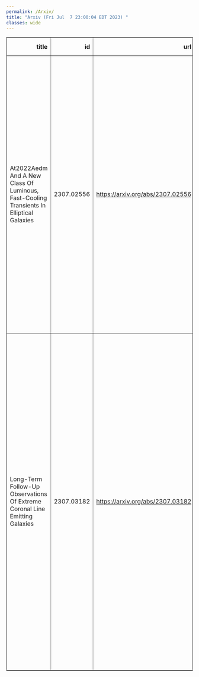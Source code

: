 ```yaml
---
permalink: /Arxiv/
title: "Arxiv (Fri Jul  7 23:00:04 EDT 2023) "
classes: wide
---
```

<table border="1" class="dataframe">
  <thead>
    <tr style="text-align: right;">
      <th>title</th>
      <th>id</th>
      <th>url</th>
      <th>authors</th>
      <th>Local Authors</th>
    </tr>
  </thead>
  <tbody>
    <tr>
      <td>At2022Aedm And A New Class Of Luminous, Fast-Cooling Transients In   Elliptical Galaxies</td>
      <td>2307.02556</td>
      <td><a href="https://arxiv.org/abs/2307.02556" target="_blank">https://arxiv.org/abs/2307.02556</a></td>
      <td>M. Nicholl, S. Srivastav, M. D. Fulton, S. Gomez, M. E. Huber, S. R. Oates, P. Ramsden, L. Rhodes, S. J. Smartt, K. W. Smith, A. Aamer, J. P. Anderson, F. E. Bauer, E. Berger, T. De Boer, K. C. Chambers, P. Charalampopoulos, T. -W. Chen, R. P. Fender, M. Fraser, H. Gao, D. A. Green, L. Galbany, B. P. Gompertz, M. Gromadzki, C. P. Gutiérrez, D. A. Howell, C. Inserra, P. G. Jonker, M. Kopsacheili, T. B. Lowe, E. A. Magnier, S. L. Mcgee, T. Moore, T. E. Müller-Bravo, T. Pessi, M. Pursiainen, A. Rest, E. J. Ridley, B. J. Shappee, X. Sheng, G. P. Smith, M. A. Tucker, J. Vinkó, R. J. Wainscoat, P. Wiseman, D. R. Young</td>
      <td>Michael Tucker</td>
    </tr>
    <tr>
      <td>Long-Term Follow-Up Observations Of Extreme Coronal Line Emitting   Galaxies</td>
      <td>2307.03182</td>
      <td><a href="https://arxiv.org/abs/2307.03182" target="_blank">https://arxiv.org/abs/2307.03182</a></td>
      <td>Peter Clark, Or Graur, Joseph Callow, Jessica Aguilar, Steven Ahlen, Joseph P. Anderson, Edo Berger, Thomas Brink, David Brooks, Ting-Wan Chen, Todd Claybaugh, Axel De La Macorra, Peter Doel, Alexei Filippenko, Jamie Forero-Romero, Sebastian Gomez, Mariusz Gromadzki, Klaus Honscheid, Cosimo Inserra, Theodore Kisner, Martin Landriau, Lydia Makrygianni, Marc Manera, Aaron Meisner, Ramon Miquel, John Moustakas, Tomás E. Müller-Bravo, Matt Nicholl, Jundan Nie, Francesca Onori, Antonella Palmese, Claire Poppett, Thomas Reynolds, Mehdi Rezaie, Graziano Rossi, Eusebio Sanchez, Michael Schubnell, Gregory Tarlé, Benjamin A. Weaver, Thomas Wevers, David R. Young, Weikang Zheng, Zhimin Zhou</td>
      <td>Klaus Honscheid</td>
    </tr>
  </tbody>
</table>